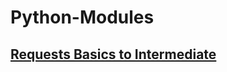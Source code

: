 # Python-Modules

## [Requests Basics to Intermediate](https://github.com/MaheshShukla1/Python-Modules/wiki/Python-Requests-basics-to-intermediate)

